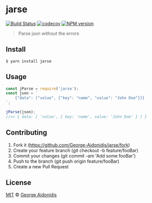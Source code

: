 # jarse

[![Build Status](https://travis-ci.org/George-Aidonidis/jarse.svg?branch=master)](https://travis-ci.org/George-Aidonidis/jarse) [![codecov](https://codecov.io/gh/George-Aidonidis/jarse/badge.svg?branch=master)](https://codecov.io/gh/George-Aidonidis/jarse?branch=master) [![NPM version](https://img.shields.io/npm/v/jarse.svg?style=flat)](https://www.npmjs.com/package/jarse)

> Parse json without the errors

## Install

```
$ yarn install jarse
```

## Usage

```js
const jParse = require('jarse');
const json = `
	{"data": ["value", {"key": "name", "value": "John Doe"}]}
`;

jParse(json);
//=> { data: [ 'value', { key: 'name', value: 'John Doe' } ] }
```

## Contributing

1. Fork it (<https://github.com/George-Aidonidis/jarse/fork>)
2. Create your feature branch (git checkout -b feature/fooBar)
3. Commit your changes (git commit -am 'Add some fooBar')
4. Push to the branch (git push origin feature/fooBar)
5. Create a new Pull Request

## License

[MIT](./license) © [George Aidonidis](https://georgeaidonidis.com)
